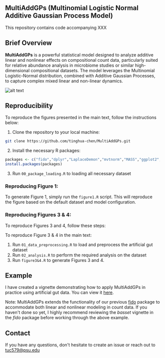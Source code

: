 ## MultiAddGPs (Multinomial Logistic Normal Additive Gaussian Process Model)
This repository contains code accompanying XXX


## Brief Overview
**MultiAddGPs** is a powerful statistical model designed to analyze additive linear and nonlinear effects on compositional count data, particularly suited for relative abundance analysis in microbiome studies or similar high-dimensional compositional datasets. The model leverages the Multinomial Logistic-Normal distribution, combined with Additive Gaussian Processes, to capture complex mixed linear and non-linear dynamics.

![alt text](../Project1_AGP/results/Simulation/Simulation2/9_25_2024/simulation_paper.png)


## Reproducibility
To reproduce the figures presented in the main text, follow the instructions below:

1. Clone the repository to your local machine:
```sh
git clone https://github.com/tinghua-chen/MultiAddGPs.git
```
2. Install the necessary R packages:
```r
packages <- c("fido","dplyr","LaplaceDemon","mvtnorm","MASS","ggplot2","rBayesianOptimization","lubridate","gridExtra")
install.packages(packages)
```
3. Run `00_package_loading.R` to loading all necessary dataset



### Reproducing Figure 1:
To generate Figure 1, simply run the `figure1.R` script. This will reproduce the figure based on the default dataset and model configuration.

### Reproducing Figures 3 & 4:
To reproduce Figures 3 and 4, follow these steps:


To reproduce Figure 3 & 4 in the main text:
1. Run `01_data_preprocessing.R` to load and preprocess the artificial gut dataset
3. Run `02_analysis.R` to perform the required analysis on the dataset
4. Run `figure3&4.R` to generate Figures 3 and 4.


## Example

I have created a vignette demonstrating how to apply MultiAddGPs in practice using artificial gut data. You can view it [here](https://tinghua-chen.github.io/blog/MultiAddGPs/).

Note: MultiAddGPs extends the functionality of our previous [fido](https://jsilve24.github.io/fido/articles/non-linear-models.html) package to accommodate both linear and nonlinear modeling in count data. If you haven't done so yet, I highly recommend reviewing the *basset* vignette in the *fido* package before working through the above example.
## Contact
If you have any questions, don't hesitate to create an issue or reach out to tuc579@psu.edu